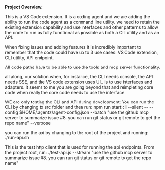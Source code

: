 **Project Overview:**

This is a VS Code extension. It is a coding agent and we are adding the ability to run the code agent as a command line utility. we need to retain the existing extension capability and use interfaces and other patterns to allow the code to run as fully functional as possible as both a CLI utility and as an API.

When fixing issues and adding features it is incredibly important to remember that the code could have up to 3 use cases: VS Code extension, CLI utility, API endpoint.

All code paths have to be able to use the tools and mcp server functionality.

all along, our solution when, for instance, the CLI needs console, the API needs SSE, and the VS code extension uses UI.. is to use interfaces and adapters. it seems to me you are going beyond that and reimpleting core code when really the core code needs to use the interface

WE are only testing the CLI and API during development:
You can run the CLI by changing to src folder and then run:
npm run start:cli --silent -- --config $HOME/.agentz/agent-config.json --batch "use the github mcp server to summarize issue #8. you can run git status or git remote to get the repo name" --verbose

you can run the api by changing to the root of the project and running:
./run-api.sh

This is the test http client that is used for running the api endpoints. From the project root, run:
./test-api.js --stream "use the github mcp server to summarize issue #8. you can run git status or git remote to get the repo name"
